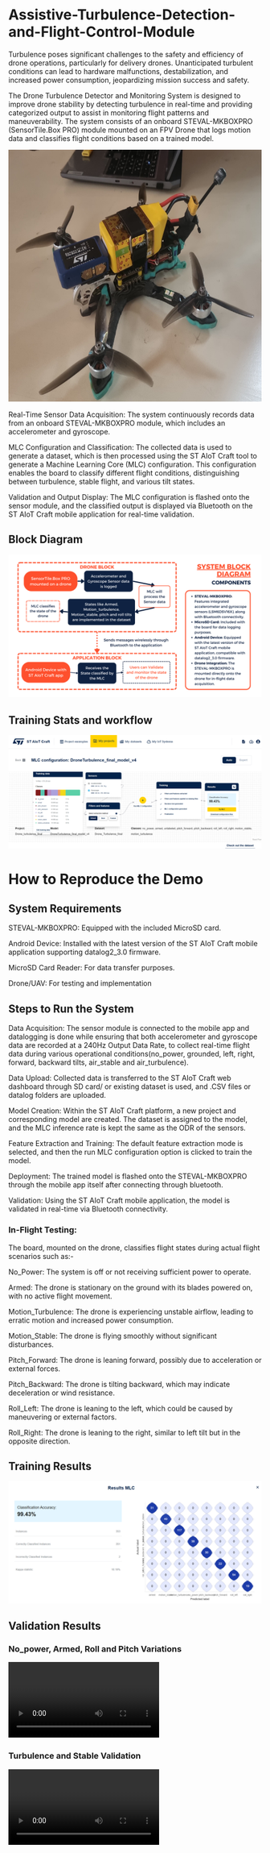 # Assistive-Turbulence-Detection-and-Flight-Control-Module
Turbulence poses significant challenges to the safety and efficiency of drone operations, particularly for delivery drones. Unanticipated turbulent conditions can lead to hardware malfunctions, destabilization, and increased power consumption, jeopardizing mission success and safety.

The Drone Turbulence Detector and Monitoring System is designed to improve drone stability by detecting turbulence in real-time and providing categorized output to assist in monitoring flight patterns and maneuverability. The system consists of an onboard STEVAL-MKBOXPRO (SensorTile.Box PRO) module mounted on an FPV Drone that logs motion data and classifies flight conditions based on a trained model.

<img src="Project_images/SensorTile.Box PRO Mounted on FPV Drone.jpg" height = "500px" width= "694px" alt="SensorTile.Box PRO Mounted on FPV Drone">

Real-Time Sensor Data Acquisition: The system continuously records data from an onboard STEVAL-MKBOXPRO module, which includes an accelerometer and gyroscope.

MLC Configuration and Classification: The collected data is used to generate a dataset, which is then processed using the ST AIoT Craft tool to generate a Machine Learning Core (MLC) configuration. This configuration enables the board to classify different flight conditions, distinguishing between turbulence, stable flight, and various tilt states.

Validation and Output Display: The MLC configuration is flashed onto the sensor module, and the classified output is displayed via Bluetooth on the ST AIoT Craft mobile application for real-time validation.

## Block Diagram
<img src="Project_images/Block_Diagram.png" alt="Block Diagram">



## Training Stats and workflow
<img src="Project_images/training stats and accuracy.png" alt="training stats with 99.43% accuracy">


# How to Reproduce the Demo
## System Requirements
STEVAL-MKBOXPRO: Equipped with the included MicroSD card.

Android Device: Installed with the latest version of the ST AIoT Craft mobile application supporting datalog2_3.0 firmware.

MicroSD Card Reader: For data transfer purposes.

Drone/UAV: For testing and implementation


## Steps to Run the System
Data Acquisition: The sensor module is connected to the mobile app and datalogging is done while ensuring that both accelerometer and gyroscope data are recorded at a 240Hz Output Data Rate, to collect real-time flight data during various operational conditions(no_power, grounded, left, right, forward, backward tilts, air_stable and air_turbulence).

Data Upload: Collected data is transferred to the ST AIoT Craft web dashboard through SD card/ or existing dataset is used, and .CSV files or datalog folders are uploaded.

Model Creation: Within the ST AIoT Craft platform, a new project and corresponding model are created. The dataset is assigned to the model, and the MLC inference rate is kept the same as the ODR of the sensors. 

Feature Extraction and Training: The default feature extraction mode is selected, and then the run MLC configuration option is clicked to train the model.

Deployment: The trained model is flashed onto the STEVAL-MKBOXPRO through the mobile app itself after connecting through bluetooth.

Validation: Using the ST AIoT Craft mobile application, the model is validated in real-time via Bluetooth connectivity.

### In-Flight Testing:
The board, mounted on the drone, classifies flight states during actual flight scenarios such as:-

No_Power: The system is off or not receiving sufficient power to operate.

Armed: The drone is stationary on the ground with its blades powered on, with no active flight movement.

Motion_Turbulence: The drone is experiencing unstable airflow, leading to erratic motion and increased power consumption.

Motion_Stable: The drone is flying smoothly without significant disturbances.

Pitch_Forward: The drone is leaning forward, possibly due to acceleration or external forces.

Pitch_Backward: The drone is tilting backward, which may indicate deceleration or wind resistance.

Roll_Left: The drone is leaning to the left, which could be caused by maneuvering or external factors.

Roll_Right: The drone is leaning to the right, similar to left tilt but in the opposite direction.

## Training Results
<img src="Project_images/training results.png" alt="Training results">

## Validation Results

### No_power, Armed, Roll and Pitch Variations

<video controls src="Roll_and_Pitch_Validation.mp4" title="Armed, Roll and Pitch Variations"></video>

### Turbulence and Stable Validation

<video controls src="Turbulence_and_stable_validation.mp4" title="Turbulence and Stable Classification"></video>

